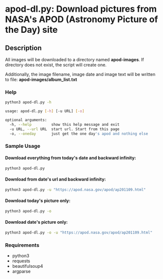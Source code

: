 # apod-dl.py:  Download pictures from NASA's APOD (Astronomy Picture of the Day) site

## Description

All images will be downloaded to a directory named **apod-images**.  If directory does not exist, the script will create one.

Additionally, the image filename, image date and image text will be written to file: **apod-images/album_list.txt**


### Help
```bash
python3 apod-dl.py -h

usage: apod-dl.py [-h] [-u URL] [-o]

optional arguments:
  -h, --help         show this help message and exit
  -u URL, --url URL  start url. Start from this page
  -o, --oneday       just get the one day's apod and nothing else
```

### Sample Usage
#### Download everything from today's date and backward infinity:
```bash
python3 apod-dl.py 
```

#### Download from date's url and backward infinity:
```bash
python3 apod-dl.py -u "https://apod.nasa.gov/apod/ap201109.html"
```

#### Download today's picture only:
```bash
python3 apod-dl.py -o
```

#### Download date's picture only:
```bash
python3 apod-dl.py -o -u "https://apod.nasa.gov/apod/ap201109.html"
```

### Requirements
- python3
- requests
- beautifulsoup4
- argparse

